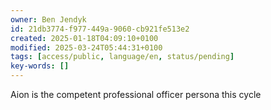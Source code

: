 ```yaml
---
owner: Ben Jendyk
id: 21db3774-f977-449a-9060-cb921fe513e2
created: 2025-01-18T04:09:10+0100
modified: 2025-03-24T05:44:31+0100
tags: [access/public, language/en, status/pending]
key-words: []
---
```


Aion is the competent professional officer persona this cycle